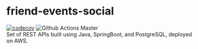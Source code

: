 # friend-events-social
[![codecov](https://codecov.io/gh/MicheleVerriello/friend-events-social/branch/master/graph/badge.svg?token=2ZODER9AXQ)](https://codecov.io/gh/MicheleVerriello/friend-events-social) ![Github Actions Master](https://github.com/MicheleVerriello/friend-events-social/actions/workflows/tests-pipeline.yml/badge.svg?event=push)
<br>
Set of REST APIs built using Java, SpringBoot, and PostgreSQL, deployed on AWS.
